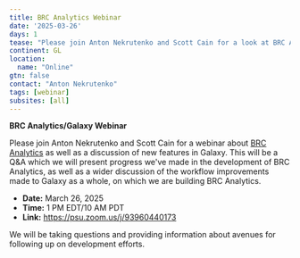 ```yaml
---
title: BRC Analytics Webinar
date: '2025-03-26'
days: 1
tease: "Please join Anton Nekrutenko and Scott Cain for a look at BRC Analytics and new features in Galaxy!"
continent: GL
location:
  name: "Online"
gtn: false
contact: "Anton Nekrutenko"
tags: [webinar]
subsites: [all]
---
```


**BRC Analytics/Galaxy Webinar**

Please join Anton Nekrutenko and Scott Cain for a webinar about [BRC Analytics](https://brc-analytics.org) as well as a discussion of new features in Galaxy. This will be a Q&A which we will present progress we've made in the development of BRC Analytics, as well as a wider discussion of the workflow improvements made to Galaxy as a whole, on which we are building BRC Analytics.


- **Date:** March 26, 2025
- **Time:** 1 PM EDT/10 AM PDT
- **Link:** https://psu.zoom.us/j/93960440173 

We will be taking questions and providing information about avenues for following up on development efforts.
